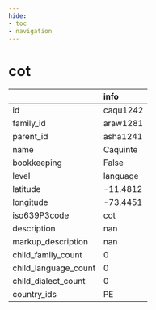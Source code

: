 ```yaml
---
hide:
- toc
- navigation
---
```

# cot
|                      | info     |
|:---------------------|:---------|
| id                   | caqu1242 |
| family_id            | araw1281 |
| parent_id            | asha1241 |
| name                 | Caquinte |
| bookkeeping          | False    |
| level                | language |
| latitude             | -11.4812 |
| longitude            | -73.4451 |
| iso639P3code         | cot      |
| description          | nan      |
| markup_description   | nan      |
| child_family_count   | 0        |
| child_language_count | 0        |
| child_dialect_count  | 0        |
| country_ids          | PE       |